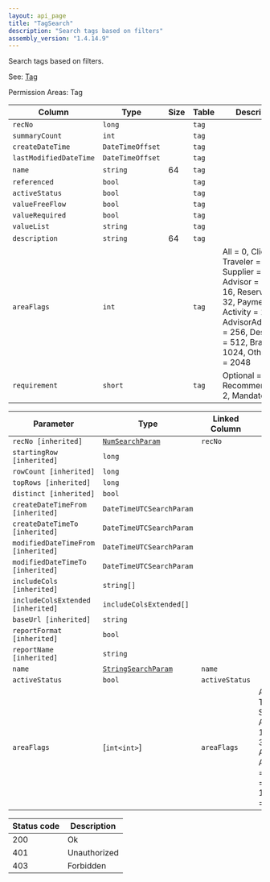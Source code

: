 ```yaml
---
layout: api_page
title: "TagSearch"
description: "Search tags based on filters"
assembly_version: "1.4.14.9"
---
```


Search tags based on filters.

See: [Tag](Tag.html)

Permission Areas: Tag

| Column | Type | Size | Table | Description |
| ------ | ---- | ---- | ----- | ----------- |
| `recNo` | `long` |  | `tag` | 
| `summaryCount` | `int` |  | `tag` | 
| `createDateTime` | `DateTimeOffset` |  | `tag` | 
| `lastModifiedDateTime` | `DateTimeOffset` |  | `tag` | 
| `name` | `string` | 64 | `tag` | 
| `referenced` | `bool` |  | `tag` | 
| `activeStatus` | `bool` |  | `tag` | 
| `valueFreeFlow` | `bool` |  | `tag` | 
| `valueRequired` | `bool` |  | `tag` | 
| `valueList` | `string` |  | `tag` | 
| `description` | `string` | 64 | `tag` | 
| `areaFlags` | `int` |  | `tag` | All = 0, Client = 1, Traveler = 2, Supplier = 4, Advisor = 8, Trip = 16, Reservation = 32, Payment = 64, Activity = 128, AdvisorAdjustment = 256, Destination = 512, Branch = 1024, OtherProfile = 2048
| `requirement` | `short` |  | `tag` | Optional = 1, Recommended = 2, Mandatory = 3

| Parameter | Type | Linked Column | Description |
| --------- | ---- | ------------- | ----------- |
| `recNo [inherited]` | [`NumSearchParam`](NumSearchParam) | `recNo` | 
| `startingRow [inherited]` | `long` |  | 
| `rowCount [inherited]` | `long` |  | 
| `topRows [inherited]` | `long` |  | 
| `distinct [inherited]` | `bool` |  | 
| `createDateTimeFrom [inherited]` | `DateTimeUTCSearchParam` |  | 
| `createDateTimeTo [inherited]` | `DateTimeUTCSearchParam` |  | 
| `modifiedDateTimeFrom [inherited]` | `DateTimeUTCSearchParam` |  | 
| `modifiedDateTimeTo [inherited]` | `DateTimeUTCSearchParam` |  | 
| `includeCols [inherited]` | `string[]` |  | 
| `includeColsExtended [inherited]` | `includeColsExtended[]` |  | 
| `baseUrl [inherited]` | `string` |  | 
| `reportFormat [inherited]` | `bool` |  | 
| `reportName [inherited]` | `string` |  | 
| `name` | [`StringSearchParam`](StringSearchParam) | `name` | 
| `activeStatus` | `bool` | `activeStatus` | 
| `areaFlags` | [`int<int>`] | `areaFlags` | All = 0, Client = 1, Traveler = 2, Supplier = 4, Advisor = 8, Trip = 16, Reservation = 32, Payment = 64, Activity = 128, AdvisorAdjustment = 256, Destination = 512, Branch = 1024, OtherProfile = 2048

| Status code | Description |
| ----------- | ----------- |
| 200 | Ok |
| 401 | Unauthorized |
| 403 | Forbidden |


